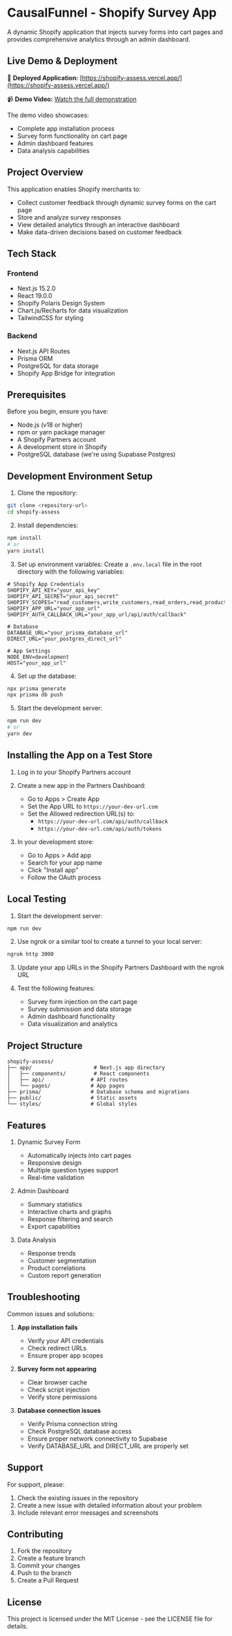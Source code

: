 # CausalFunnel - Shopify Survey App

A dynamic Shopify application that injects survey forms into cart pages and provides comprehensive analytics through an admin dashboard.

## Live Demo & Deployment

🚀 **Deployed Application:** [https://shopify-assess.vercel.app/](https://shopify-assess.vercel.app/)

📹 **Demo Video:** [Watch the full demonstration](https://www.loom.com/share/2f5230b7da814301882801db5b8f60e0?sid=7f3b28bb-8de5-4905-922e-21f9c3d0624a)

The demo video showcases:
- Complete app installation process
- Survey form functionality on cart page
- Admin dashboard features
- Data analysis capabilities

## Project Overview

This application enables Shopify merchants to:
- Collect customer feedback through dynamic survey forms on the cart page
- Store and analyze survey responses
- View detailed analytics through an interactive dashboard
- Make data-driven decisions based on customer feedback

## Tech Stack

### Frontend
- Next.js 15.2.0
- React 19.0.0
- Shopify Polaris Design System
- Chart.js/Recharts for data visualization
- TailwindCSS for styling

### Backend
- Next.js API Routes
- Prisma ORM
- PostgreSQL for data storage
- Shopify App Bridge for integration

## Prerequisites

Before you begin, ensure you have:
- Node.js (v18 or higher)
- npm or yarn package manager
- A Shopify Partners account
- A development store in Shopify
- PostgreSQL database (we're using Supabase Postgres)

## Development Environment Setup

1. Clone the repository:
```bash
git clone <repository-url>
cd shopify-assess
```

2. Install dependencies:
```bash
npm install
# or
yarn install
```

3. Set up environment variables:
Create a `.env.local` file in the root directory with the following variables:
```env
# Shopify App Credentials
SHOPIFY_API_KEY="your_api_key"
SHOPIFY_API_SECRET="your_api_secret"
SHOPIFY_SCOPES="read_customers,write_customers,read_orders,read_products,read_content,write_content,write_script_tags"
SHOPIFY_APP_URL="your_app_url"
SHOPIFY_AUTH_CALLBACK_URL="your_app_url/api/auth/callback"

# Database
DATABASE_URL="your_prisma_database_url"
DIRECT_URL="your_postgres_direct_url"

# App Settings
NODE_ENV=development
HOST="your_app_url"
```

4. Set up the database:
```bash
npx prisma generate
npx prisma db push
```

5. Start the development server:
```bash
npm run dev
# or
yarn dev
```

## Installing the App on a Test Store

1. Log in to your Shopify Partners account

2. Create a new app in the Partners Dashboard:
   - Go to Apps > Create App
   - Set the App URL to `https://your-dev-url.com`
   - Set the Allowed redirection URL(s) to:
     - `https://your-dev-url.com/api/auth/callback`
     - `https://your-dev-url.com/api/auth/tokens`

3. In your development store:
   - Go to Apps > Add app
   - Search for your app name
   - Click "Install app"
   - Follow the OAuth process

## Local Testing

1. Start the development server:
```bash
npm run dev
```

2. Use ngrok or a similar tool to create a tunnel to your local server:
```bash
ngrok http 3000
```

3. Update your app URLs in the Shopify Partners Dashboard with the ngrok URL

4. Test the following features:
   - Survey form injection on the cart page
   - Survey submission and data storage
   - Admin dashboard functionality
   - Data visualization and analytics

## Project Structure

```
shopify-assess/
├── app/                    # Next.js app directory
│   ├── components/         # React components
│   ├── api/               # API routes
│   └── pages/             # App pages
├── prisma/                # Database schema and migrations
├── public/                # Static assets
└── styles/                # Global styles
```

## Features

1. Dynamic Survey Form
   - Automatically injects into cart pages
   - Responsive design
   - Multiple question types support
   - Real-time validation

2. Admin Dashboard
   - Summary statistics
   - Interactive charts and graphs
   - Response filtering and search
   - Export capabilities

3. Data Analysis
   - Response trends
   - Customer segmentation
   - Product correlations
   - Custom report generation

## Troubleshooting

Common issues and solutions:

1. **App installation fails**
   - Verify your API credentials
   - Check redirect URLs
   - Ensure proper app scopes

2. **Survey form not appearing**
   - Clear browser cache
   - Check script injection
   - Verify store permissions

3. **Database connection issues**
   - Verify Prisma connection string
   - Check PostgreSQL database access
   - Ensure proper network connectivity to Supabase
   - Verify DATABASE_URL and DIRECT_URL are properly set

## Support

For support, please:
1. Check the existing issues in the repository
2. Create a new issue with detailed information about your problem
3. Include relevant error messages and screenshots

## Contributing

1. Fork the repository
2. Create a feature branch
3. Commit your changes
4. Push to the branch
5. Create a Pull Request

## License

This project is licensed under the MIT License - see the LICENSE file for details.
